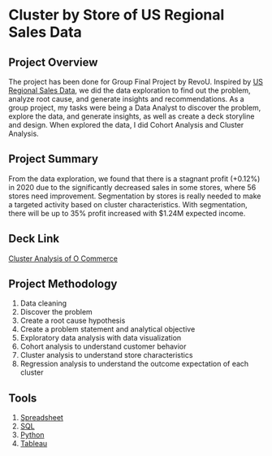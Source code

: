 # **Cluster by Store of US Regional Sales Data**

## Project Overview
The project has been done for Group Final Project by RevoU. Inspired by [US Regional Sales Data](https://data.world/dataman-udit/us-regional-sales-data), we did the data exploration to find out the problem, analyze root cause, and generate insights and recommendations. As a group project, my tasks were being a Data Analyst to discover the problem, explore the data, and generate insights, as well as create a deck storyline and design. When explored the data, I did Cohort Analysis and Cluster Analysis.

## Project Summary
From the data exploration, we found that there is a stagnant profit (+0.12%) in 2020 due to the significantly decreased sales in some stores, where 56 stores need improvement. Segmentation by stores is really needed to make a targeted activity based on cluster characteristics. With segmentation, there will be up to 35% profit increased with $1.24M expected income.

## Deck Link
[Cluster Analysis of O Commerce](https://drive.google.com/file/d/1tJrC42f4VveHnWQBkxT4Dx1x_bOemdbB/view)

## Project Methodology
1. Data cleaning
2. Discover the problem
3. Create a root cause hypothesis
4. Create a problem statement and analytical objective
5. Exploratory data analysis with data visualization
6. Cohort analysis to understand customer behavior
7. Cluster analysis to understand store characteristics
8. Regression analysis to understand the outcome expectation of each cluster

## Tools
1. [Spreadsheet](https://docs.google.com/spreadsheets/d/1cMZ7OSDl1BW9k_8cXEC1uKczAmX1lxEb5YR57lK168A/edit#gid=997216846)<br>
2. [SQL](https://console.cloud.google.com/bigquery?sq=113264810651:e78b5e323c9d4d4bb2f89c9b53388189&project=fresh-electron-377104&ws=!1m4!1m3!8m2!1s113264810651!2se78b5e323c9d4d4bb2f89c9b53388189) <br>
3. [Python](https://colab.research.google.com/drive/1wAEOmFWuJwVWXh5gCqvTqsVs9o3-4YDL#scrollTo=BLfKG2bXK5ao) <br>
4. [Tableau](https://public.tableau.com/app/profile/ifan.rahmadan/viz/OCommerceSummary/Dashboard1)
